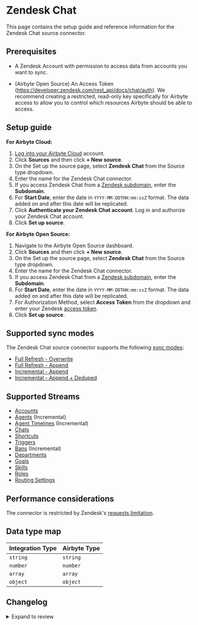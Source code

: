 # Zendesk Chat

This page contains the setup guide and reference information for the Zendesk Chat source connector.

## Prerequisites

- A Zendesk Account with permission to access data from accounts you want to sync.
<!-- env:oss -->
- (Airbyte Open Source) An Access Token (https://developer.zendesk.com/rest_api/docs/chat/auth). We recommend creating a restricted, read-only key specifically for Airbyte access to allow you to control which resources Airbyte should be able to access.
<!-- /env:oss -->

## Setup guide

<!-- env:cloud -->

**For Airbyte Cloud:**

1. [Log into your Airbyte Cloud](https://cloud.airbyte.com/workspaces) account.
2. Click **Sources** and then click **+ New source**.
3. On the Set up the source page, select **Zendesk Chat** from the Source type dropdown.
4. Enter the name for the Zendesk Chat connector.
5. If you access Zendesk Chat from a [Zendesk subdomain](https://support.zendesk.com/hc/en-us/articles/4409381383578-Where-can-I-find-my-Zendesk-subdomain-), enter the **Subdomain**.
6. For **Start Date**, enter the date in `YYYY-MM-DDTHH:mm:ssZ` format. The data added on and after this date will be replicated.
7. Click **Authenticate your Zendesk Chat account**. Log in and authorize your Zendesk Chat account.
8. Click **Set up source**.
<!-- /env:cloud -->

<!-- env:oss -->

**For Airbyte Open Source:**

1. Navigate to the Airbyte Open Source dashboard.
2. Click **Sources** and then click **+ New source**.
3. On the Set up the source page, select **Zendesk Chat** from the Source type dropdown.
4. Enter the name for the Zendesk Chat connector.
5. If you access Zendesk Chat from a [Zendesk subdomain](https://support.zendesk.com/hc/en-us/articles/4409381383578-Where-can-I-find-my-Zendesk-subdomain-), enter the **Subdomain**.
6. For **Start Date**, enter the date in `YYYY-MM-DDTHH:mm:ssZ` format. The data added on and after this date will be replicated.
7. For Authorization Method, select **Access Token** from the dropdown and enter your Zendesk [access token](https://developer.zendesk.com/rest_api/docs/chat/auth).
8. Click **Set up source**.
<!-- /env:oss -->

## Supported sync modes

The Zendesk Chat source connector supports the following [sync modes](https://docs.airbyte.com/cloud/core-concepts#connection-sync-modes):

- [Full Refresh - Overwrite](https://docs.airbyte.com/understanding-airbyte/connections/full-refresh-overwrite/)
- [Full Refresh - Append](https://docs.airbyte.com/understanding-airbyte/connections/full-refresh-append)
- [Incremental - Append](https://docs.airbyte.com/understanding-airbyte/connections/incremental-append)
- [Incremental - Append + Deduped](https://docs.airbyte.com/understanding-airbyte/connections/incremental-append-deduped)

## Supported Streams

- [Accounts](https://developer.zendesk.com/rest_api/docs/chat/accounts#show-account)
- [Agents](https://developer.zendesk.com/rest_api/docs/chat/agents#list-agents) \(Incremental\)
- [Agent Timelines](https://developer.zendesk.com/rest_api/docs/chat/incremental_export#incremental-agent-timeline-export) \(Incremental\)
- [Chats](https://developer.zendesk.com/rest_api/docs/chat/chats#list-chats)
- [Shortcuts](https://developer.zendesk.com/rest_api/docs/chat/shortcuts#list-shortcuts)
- [Triggers](https://developer.zendesk.com/rest_api/docs/chat/triggers#list-triggers)
- [Bans](https://developer.zendesk.com/rest_api/docs/chat/bans#list-bans) \(Incremental\)
- [Departments](https://developer.zendesk.com/rest_api/docs/chat/departments#list-departments)
- [Goals](https://developer.zendesk.com/rest_api/docs/chat/goals#list-goals)
- [Skills](https://developer.zendesk.com/rest_api/docs/chat/skills#list-skills)
- [Roles](https://developer.zendesk.com/rest_api/docs/chat/roles#list-roles)
- [Routing Settings](https://developer.zendesk.com/rest_api/docs/chat/routing_settings#show-account-routing-settings)

## Performance considerations

The connector is restricted by Zendesk's [requests limitation](https://developer.zendesk.com/rest_api/docs/voice-api/introduction#rate-limits).

## Data type map

| Integration Type | Airbyte Type |
| :--------------- | :----------- |
| `string`         | `string`     |
| `number`         | `number`     |
| `array`          | `array`      |
| `object`         | `object`     |

## Changelog

<details>
  <summary>Expand to review</summary>

| Version | Date       | Pull Request                                             | Subject                                                                                                          |
| :------ | :--------- | :------------------------------------------------------- | :--------------------------------------------------------------------------------------------------------------- |
| 1.1.0   | 2024-11-24 | [47319](https://github.com/airbytehq/airbyte/pull/47319) | Migrate to Manifest-only |
| 1.0.4 | 2025-02-01 | [53081](https://github.com/airbytehq/airbyte/pull/53081) | Update dependencies |
| 1.0.3 | 2025-01-25 | [51942](https://github.com/airbytehq/airbyte/pull/51942) | Update dependencies |
| 1.0.2 | 2025-01-22 | [52065](https://github.com/airbytehq/airbyte/pull/52065) | Pinned `airbyte-cdk` version to `0.72.2` |
| 1.0.1 | 2025-01-11 | [43728](https://github.com/airbytehq/airbyte/pull/43728) | Starting with this version, the Docker image is now rootless. Please note that this and future versions will not be compatible with Airbyte versions earlier than 0.64 |
| 1.0.0 | 2024-11-04 | [44898](https://github.com/airbytehq/airbyte/pull/44898) | Migrate to [new base url](https://developer.zendesk.com/api-reference/live-chat/introduction/) |
| 0.3.1 | 2024-06-06 | [39260](https://github.com/airbytehq/airbyte/pull/39260) | [autopull] Upgrade base image to v1.2.2 |
| 0.3.0 | 2024-03-07 | [35867](https://github.com/airbytehq/airbyte/pull/35867) | Migrated to `YamlDeclarativeSource (Low-code)` Airbyte CDK |
| 0.2.2 | 2024-02-12 | [35185](https://github.com/airbytehq/airbyte/pull/35185) | Manage dependencies with Poetry. |
| 0.2.1 | 2023-10-20 | [31643](https://github.com/airbytehq/airbyte/pull/31643) | Upgrade base image to airbyte/python-connector-base:1.1.0 |
| 0.2.0 | 2023-10-11 | [30526](https://github.com/airbytehq/airbyte/pull/30526) | Use the python connector base image, remove dockerfile and implement build_customization.py |
| 0.1.14 | 2023-02-10 | [24190](https://github.com/airbytehq/airbyte/pull/24190) | Fix remove too high min/max from account stream |
| 0.1.13 | 2023-02-10 | [22819](https://github.com/airbytehq/airbyte/pull/22819) | Specified date formatting in specification |
| 0.1.12 | 2023-01-27 | [22026](https://github.com/airbytehq/airbyte/pull/22026) | Set `AvailabilityStrategy` for streams explicitly to `None` |
| 0.1.11 | 2022-10-18 | [17745](https://github.com/airbytehq/airbyte/pull/17745) | Add Engagements Stream and fix infity looping |
| 0.1.10 | 2022-09-28 | [17326](https://github.com/airbytehq/airbyte/pull/17326) | Migrate to per-stream states. |
| 0.1.9 | 2022-08-23 | [15879](https://github.com/airbytehq/airbyte/pull/15879) | Corrected specification and stream schemas to support backward capability |
| 0.1.8 | 2022-06-28 | [13387](https://github.com/airbytehq/airbyte/pull/13387) | Add state checkpoint to allow long runs |
| 0.1.7 | 2022-05-25 | [12883](https://github.com/airbytehq/airbyte/pull/12883) | Pass timeout in request to prevent a stuck connection |
| 0.1.6 | 2021-12-15 | [7313](https://github.com/airbytehq/airbyte/pull/7313) | Add support of `OAuth 2.0` authentication. Fixed the issue with `created_at` can now be `null` for `bans` stream |
| 0.1.5 | 2021-12-06 | [8425](https://github.com/airbytehq/airbyte/pull/8425) | Update title, description fields in spec |
| 0.1.4 | 2021-11-22 | [8166](https://github.com/airbytehq/airbyte/pull/8166) | Make `Chats` stream incremental + add tests for all streams |
| 0.1.3 | 2021-10-21 | [7210](https://github.com/airbytehq/airbyte/pull/7210) | Chats stream is only getting data from first page |
| 0.1.2 | 2021-08-17 | [5476](https://github.com/airbytehq/airbyte/pull/5476) | Correct field unread to boolean type |
| 0.1.1 | 2021-06-09 | [3973](https://github.com/airbytehq/airbyte/pull/3973) | Add `AIRBYTE_ENTRYPOINT` for Kubernetes support |
| 0.1.0 | 2021-05-03 | [3088](https://github.com/airbytehq/airbyte/pull/3088) | Initial release |

</details>
